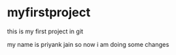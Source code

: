 # myfirstproject
this is my first project in git

my name is priyank jain
so now i am doing some changes
